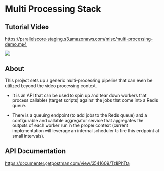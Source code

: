 # Multi Processing Stack

## Tutorial Video

https://parallelscore-staging.s3.amazonaws.com/misc/multi-processing-demo.mp4

<img src="https://parallelscore-staging.s3.amazonaws.com/misc/Parallel+Video+processing.svg"/>

## About

This project sets up a generic multi-processing pipeline that can even be utilized beyond the video processing context.

- It is an API that can be used to spin up and tear down workers that process callables (target scripts) against the jobs that come into a Redis queue. 

- There is a queuing endpoint (to add jobs to the Redis queue) and a configurable and callable aggregator service that aggregates the outputs of each worker run in the proper context (current implementation will leverage an internal scheduler to fire this endpoint at small intervals).

## API Documentation

https://documenter.getpostman.com/view/3541609/TzRPhTta





